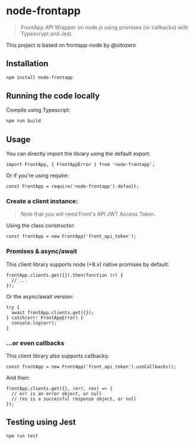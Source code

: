 # node-frontapp

> FrontApp API Wrapper on node.js using promises (or callbacks) with Typescrypt and Jest.

This project is based on frontapp-node by @oitozero

## Installation

```bash
npm install node-frontapp
```

## Running the code locally

Compile using Typescript:

```bash
npm run build
```

## Usage

You can directly import the library using the default export:

```node
import FrontApp, { FrontAppError } from 'node-frontapp';
```

Or if you're using require:

```node
const FrontApp = require('node-frontapp').default;
```

### Create a client instance:

> Note that you will need Front's API JWT Access Token.

Using the class constructor:

```node
const frontApp = new FrontApp('front_api_token');
```

### Promises & async/await

This client library supports node (+8.x) native promises by default:

```node
frontApp.clients.get({}).then(function (r) {
  // ...
});
```

Or the async/await version:

```node
try {
  await frontApp.clients.get({});
} catch(err: FrontAppError) {
  console.log(err);
}
```

### ...or even callbacks

This client library also supports callbacks:

```node
const frontApp = new FrontApp('front_api_token').useCallbacks();
```

And then:

```node
frontApp.clients.get({}, (err, res) => {
  // err is an error object, or null
  // res is a successful response object, or null
});
```

## Testing using Jest

```bash
npm run test
```
